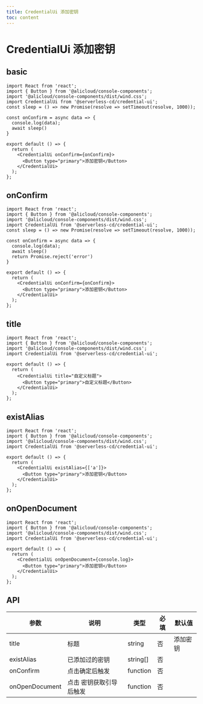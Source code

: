 ```yaml
---
title: CredentialUi 添加密钥
toc: content
---
```


# CredentialUi 添加密钥

## basic

```tsx
import React from 'react';
import { Button } from '@alicloud/console-components';
import '@alicloud/console-components/dist/wind.css';
import CredentialUi from '@serverless-cd/credential-ui';
const sleep = () => new Promise(resolve => setTimeout(resolve, 1000));

const onConfirm = async data => {
  console.log(data);
  await sleep()
}

export default () => {
  return (
    <CredentialUi onConfirm={onConfirm}>
      <Button type="primary">添加密钥</Button>
    </CredentialUi>
  );
};
```

## onConfirm

```tsx
import React from 'react';
import { Button } from '@alicloud/console-components';
import '@alicloud/console-components/dist/wind.css';
import CredentialUi from '@serverless-cd/credential-ui';
const sleep = () => new Promise(resolve => setTimeout(resolve, 1000));

const onConfirm = async data => {
  console.log(data);
  await sleep()
  return Promise.reject('error')
}

export default () => {
  return (
    <CredentialUi onConfirm={onConfirm}>
      <Button type="primary">添加密钥</Button>
    </CredentialUi>
  );
};
```

## title

```tsx
import React from 'react';
import { Button } from '@alicloud/console-components';
import '@alicloud/console-components/dist/wind.css';
import CredentialUi from '@serverless-cd/credential-ui';

export default () => {
  return (
    <CredentialUi title="自定义标题">
      <Button type="primary">自定义标题</Button>
    </CredentialUi>
  );
};
```

## existAlias

```tsx
import React from 'react';
import { Button } from '@alicloud/console-components';
import '@alicloud/console-components/dist/wind.css';
import CredentialUi from '@serverless-cd/credential-ui';

export default () => {
  return (
    <CredentialUi existAlias={['a']}>
      <Button type="primary">添加密钥</Button>
    </CredentialUi>
  );
};
```

## onOpenDocument

```tsx
import React from 'react';
import { Button } from '@alicloud/console-components';
import '@alicloud/console-components/dist/wind.css';
import CredentialUi from '@serverless-cd/credential-ui';

export default () => {
  return (
    <CredentialUi onOpenDocument={console.log}>
      <Button type="primary">添加密钥</Button>
    </CredentialUi>
  );
};
```


## API

| 参数        | 说明   | 类型   | 必填 | 默认值 |
| ----------- | ------ | ------ | ---- | ------ |
| title       | 标题   | string | 否   |   添加密钥   |
| existAlias  | 已添加过的密钥   | string[] | 否   |      |
| onConfirm |  点击确定后触发  | function | 否   |        |
| onOpenDocument | 点击 密钥获取引导 后触发 | function | 否   |     |
